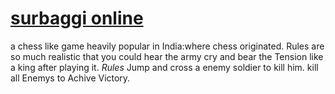 # [surbaggi online](https://surbaggi.herokuapp.com) 
a chess like game heavily popular in India:where chess originated.
Rules are so much realistic that you could hear the army cry and bear the Tension like a king after playing it.
*Rules*
Jump and cross a enemy soldier to kill him.
kill all Enemys to Achive Victory.
